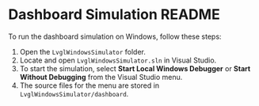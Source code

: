 # Dashboard Simulation README

To run the dashboard simulation on Windows, follow these steps:

1. Open the `LvglWindowsSimulator` folder.
2. Locate and open `LvglWindowsSimulator.sln` in Visual Studio.
3. To start the simulation, select **Start Local Windows Debugger** or **Start Without Debugging** from the Visual Studio menu.
4. The source files for the menu are stored in `LvglWindowsSimulator/dashboard`.
